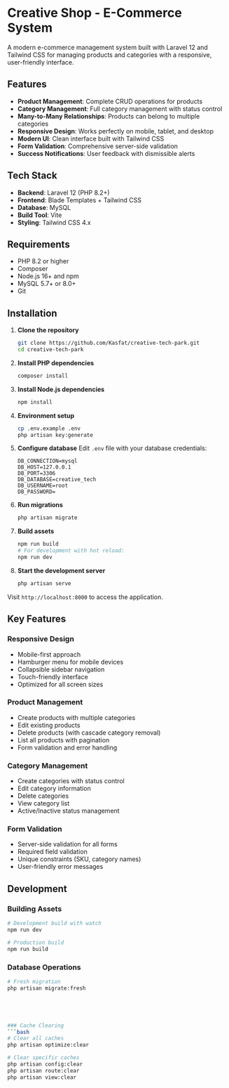 # Creative Shop - E-Commerce System

A modern e-commerce management system built with Laravel 12 and Tailwind CSS for managing products and categories with a responsive, user-friendly interface.

## Features

- **Product Management**: Complete CRUD operations for products
- **Category Management**: Full category management with status control
- **Many-to-Many Relationships**: Products can belong to multiple categories
- **Responsive Design**: Works perfectly on mobile, tablet, and desktop
- **Modern UI**: Clean interface built with Tailwind CSS
- **Form Validation**: Comprehensive server-side validation
- **Success Notifications**: User feedback with dismissible alerts

## Tech Stack

- **Backend**: Laravel 12 (PHP 8.2+)
- **Frontend**: Blade Templates + Tailwind CSS
- **Database**: MySQL
- **Build Tool**: Vite
- **Styling**: Tailwind CSS 4.x

## Requirements

- PHP 8.2 or higher
- Composer
- Node.js 16+ and npm
- MySQL 5.7+ or 8.0+
- Git

## Installation

1. **Clone the repository**
   ```bash
   git clone https://github.com/Kasfat/creative-tech-park.git
   cd creative-tech-park
   ```

2. **Install PHP dependencies**
   ```bash
   composer install
   ```

3. **Install Node.js dependencies**
   ```bash
   npm install
   ```

4. **Environment setup**
   ```bash
   cp .env.example .env
   php artisan key:generate
   ```

5. **Configure database**
   Edit `.env` file with your database credentials:
   ```env
   DB_CONNECTION=mysql
   DB_HOST=127.0.0.1
   DB_PORT=3306
   DB_DATABASE=creative_tech
   DB_USERNAME=root
   DB_PASSWORD=
   ```

6. **Run migrations**
   ```bash
   php artisan migrate
   ```

8. **Build assets**
   ```bash
   npm run build
   # For development with hot reload:
   npm run dev
   ```

9. **Start the development server**
   ```bash
   php artisan serve
   ```

Visit `http://localhost:8000` to access the application.


## Key Features

### Responsive Design
- Mobile-first approach
- Hamburger menu for mobile devices
- Collapsible sidebar navigation
- Touch-friendly interface
- Optimized for all screen sizes

### Product Management
- Create products with multiple categories
- Edit existing products
- Delete products (with cascade category removal)
- List all products with pagination
- Form validation and error handling

### Category Management
- Create categories with status control
- Edit category information
- Delete categories
- View category list
- Active/Inactive status management

### Form Validation
- Server-side validation for all forms
- Required field validation
- Unique constraints (SKU, category names)
- User-friendly error messages


## Development

### Building Assets
```bash
# Development build with watch
npm run dev

# Production build
npm run build
```

### Database Operations
```bash
# Fresh migration
php artisan migrate:fresh





### Cache Clearing
```bash
# Clear all caches
php artisan optimize:clear

# Clear specific caches
php artisan config:clear
php artisan route:clear
php artisan view:clear
```
